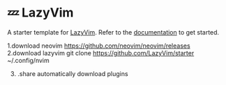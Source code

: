 # 💤 LazyVim

A starter template for [LazyVim](https://github.com/LazyVim/LazyVim).
Refer to the [documentation](https://lazyvim.github.io/installation) to get started.

1.download neovim    https://github.com/neovim/neovim/releases   
2.download lazyvim   git clone https://github.com/LazyVim/starter ~/.config/nvim

3.   .share          automatically download plugins
